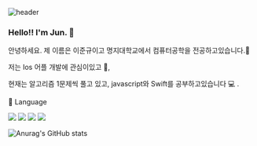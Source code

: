 ![header](https://capsule-render.vercel.app/api?type=rect&color=1E90FF&height=300&section=header&text=JunKyu%20&fontSize=90&fontColor=FFFFFF&animation=fadeIn)


### Hello!! I'm Jun. 👋

안녕하세요. 제 이름은 이준규이고 명지대학교에서 컴퓨터공학을 전공하고있습니다.🏫

저는 Ios 어플 개발에 관심이있고 🍎,

현재는 알고리즘 1문제씩 풀고 있고, javascript와 Swift를 공부하고있습니다 💻 .


📝 Language

<img src="https://img.shields.io/badge/C-A8B9CC?style=flat-square&logo=c&logoColor=white"/> <img src="https://img.shields.io/badge/C++-00599C?style=flat-square&logo=cplusplus&logoColor=white"/> <img src="https://img.shields.io/badge/Swift-F05138?style=flat-square&logo=swift&logoColor=white"/> <img src="https://img.shields.io/badge/javascript-F7DF1E?style=flat-square&logo=javascript&logoColor=white"/>

![Anurag's GitHub stats](https://github-readme-stats.vercel.app/api?username=JunnKyuu&show_icons=true&theme=dark)
